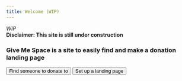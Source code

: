 ```yaml
---
title: Welcome (WIP)
---
```


*WIP*  
**Disclaimer: This site is still under construction**  

### Give Me Space is a site to easily find and make a donation landing page

<button type="button" class="button" onclick="location.href='#';">
	Find someone to donate to
</button>

<!--Hide client secret and id to a function later...
	The client id and secret will be changed for security purposes-->
<button type="button" class="button" onclick="window.open('https://github.com/login/oauth/authorize?client_id=5f91894f7bae1a9287b7&login', '_blank', 'toolbar=0,location=0,menubar=0,width=500'); return false;">
	Set up a landing page
</button>
